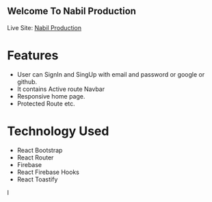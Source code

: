
## Welcome To Nabil Production

Live Site: [Nabil Production](https://nabil-production.web.app)

# Features 

* User can SignIn and SingUp with email and password or google or github.
* It contains Active route Navbar
* Responsive home page.
* Protected Route etc.


# Technology Used

* React Bootstrap
* React Router
* Firebase
* React Firebase Hooks
* React Toastify


I
